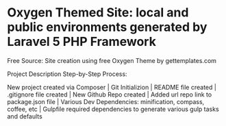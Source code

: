 # Oxygen Themed Site: local and public environments generated by Laravel 5 PHP Framework

Free Source: Site creation using free Oxygen Theme by gettemplates.com

Project Description Step-by-Step Process:

New project created via Composer |
Git Initializion |
README file created |
.gitignore file created |
New Github Repo created |
Added url repo link to package.json file | Various Dev Dependencies: minification, compass, coffee, etc | Gulpfile required dependencies to generate various gulp tasks and defaults
